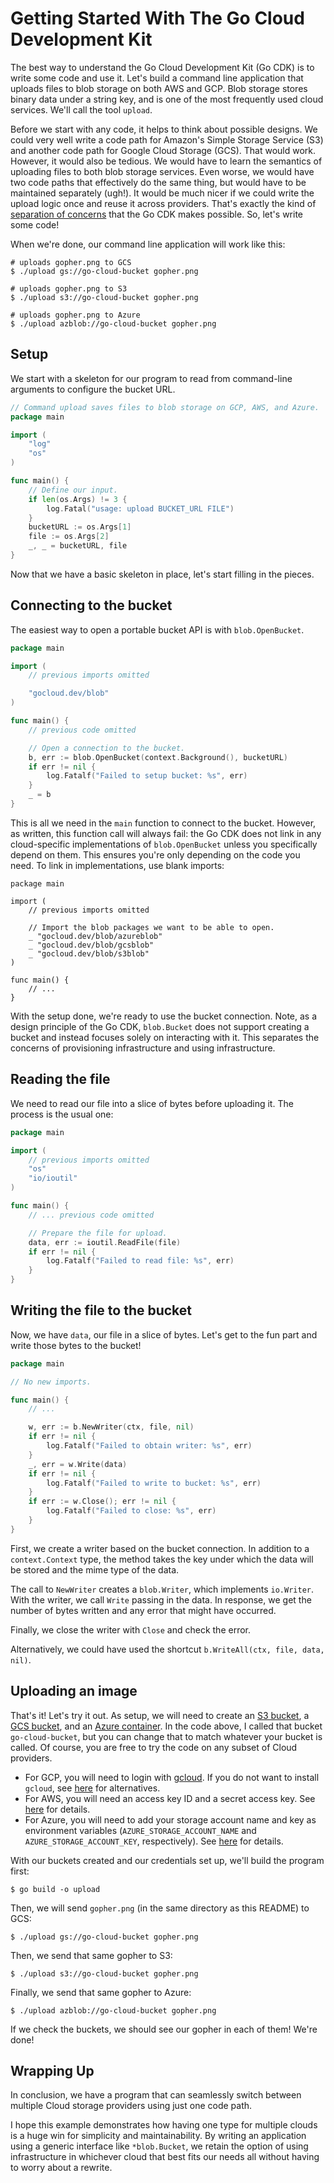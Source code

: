 # Getting Started With The Go Cloud Development Kit

The best way to understand the Go Cloud Development Kit (Go CDK) is to write
some code and use it. Let's build a command line application that uploads files
to blob storage on both AWS and GCP. Blob storage stores binary data under a
string key, and is one of the most frequently used cloud services. We'll call
the tool `upload`.

Before we start with any code, it helps to think about possible designs. We
could very well write a code path for Amazon's Simple Storage Service (S3) and
another code path for Google Cloud Storage (GCS). That would work. However, it
would also be tedious. We would have to learn the semantics of uploading files
to both blob storage services. Even worse, we would have two code paths that
effectively do the same thing, but would have to be maintained separately
(ugh!). It would be much nicer if we could write the upload logic once and reuse
it across providers. That's exactly the kind of
[separation of concerns](https://en.wikipedia.org/wiki/Separation_of_concerns)
that the Go CDK makes possible. So, let's write some code!

When we're done, our command line application will work like this:

```shell
# uploads gopher.png to GCS
$ ./upload gs://go-cloud-bucket gopher.png

# uploads gopher.png to S3
$ ./upload s3://go-cloud-bucket gopher.png

# uploads gopher.png to Azure
$ ./upload azblob://go-cloud-bucket gopher.png
```

## Setup

We start with a skeleton for our program to read from command-line
arguments to configure the bucket URL.

```go
// Command upload saves files to blob storage on GCP, AWS, and Azure.
package main

import (
    "log"
    "os"
)

func main() {
    // Define our input.
    if len(os.Args) != 3 {
        log.Fatal("usage: upload BUCKET_URL FILE")
    }
    bucketURL := os.Args[1]
    file := os.Args[2]
    _, _ = bucketURL, file
}
```

Now that we have a basic skeleton in place, let's start filling in the pieces.

## Connecting to the bucket

The easiest way to open a portable bucket API is with `blob.OpenBucket`.

```go
package main

import (
    // previous imports omitted

    "gocloud.dev/blob"
)

func main() {
    // previous code omitted

    // Open a connection to the bucket.
    b, err := blob.OpenBucket(context.Background(), bucketURL)
    if err != nil {
        log.Fatalf("Failed to setup bucket: %s", err)
    }
    _ = b
}
```

This is all we need in the `main` function to connect to the bucket. However,
as written, this function call will always fail: the Go CDK does not link in any
cloud-specific implementations of `blob.OpenBucket` unless you specifically
depend on them. This ensures you're only depending on the code you need.
To link in implementations, use blank imports:

```
package main

import (
    // previous imports omitted

    // Import the blob packages we want to be able to open.
    _ "gocloud.dev/blob/azureblob"
    _ "gocloud.dev/blob/gcsblob"
    _ "gocloud.dev/blob/s3blob"
)

func main() {
    // ...
}
```

With the setup done, we're ready to use the bucket connection. Note, as a design
principle of the Go CDK, `blob.Bucket` does not support creating a bucket and
instead focuses solely on interacting with it. This separates the concerns of
provisioning infrastructure and using infrastructure.

## Reading the file

We need to read our file into a slice of bytes before uploading it. The process
is the usual one:

```go
package main

import (
    // previous imports omitted
    "os"
    "io/ioutil"
)

func main() {
    // ... previous code omitted

    // Prepare the file for upload.
    data, err := ioutil.ReadFile(file)
    if err != nil {
        log.Fatalf("Failed to read file: %s", err)
    }
}
```

## Writing the file to the bucket

Now, we have `data`, our file in a slice of bytes. Let's get to the fun part and
write those bytes to the bucket!

```go
package main

// No new imports.

func main() {
    // ...

    w, err := b.NewWriter(ctx, file, nil)
    if err != nil {
        log.Fatalf("Failed to obtain writer: %s", err)
    }
    _, err = w.Write(data)
    if err != nil {
        log.Fatalf("Failed to write to bucket: %s", err)
    }
    if err := w.Close(); err != nil {
        log.Fatalf("Failed to close: %s", err)
    }
}
```

First, we create a writer based on the bucket connection. In addition to a
`context.Context` type, the method takes the key under which the data will be
stored and the mime type of the data.

The call to `NewWriter` creates a `blob.Writer`, which implements `io.Writer`.
With the writer, we call `Write` passing in the data. In response, we get the
number of bytes written and any error that might have occurred.

Finally, we close the writer with `Close` and check the error.

Alternatively, we could have used the shortcut `b.WriteAll(ctx, file, data,
nil)`.

## Uploading an image

That's it! Let's try it out. As setup, we will need to create an
[S3 bucket][s3-bucket], a [GCS bucket][gcs-bucket], and an
[Azure container][azure-container]. In the code above, I called that bucket
`go-cloud-bucket`, but you can change that to match whatever your bucket is
called. Of course, you are free to try the code on any subset of Cloud
providers.

*   For GCP, you will need to login with
    [gcloud](https://cloud.google.com/sdk/install). If you do not want to
    install `gcloud`, see
    [here](https://cloud.google.com/docs/authentication/production) for
    alternatives.
*   For AWS, you will need an access key ID and a secret access key. See
    [here](https://docs.aws.amazon.com/IAM/latest/UserGuide/id_credentials_access-keys.html#Using_CreateAccessKey)
    for details.
*   For Azure, you will need to add your storage account name and key as
    environment variables (`AZURE_STORAGE_ACCOUNT_NAME` and
    `AZURE_STORAGE_ACCOUNT_KEY`, respectively). See
    [here](https://docs.microsoft.com/en-us/azure/storage/blobs/storage-quickstart-blobs-portal)
    for details.

With our buckets created and our credentials set up, we'll build the program
first:

```shell
$ go build -o upload
```

Then, we will send `gopher.png` (in the same directory as this README) to GCS:

```shell
$ ./upload gs://go-cloud-bucket gopher.png
```

Then, we send that same gopher to S3:

```shell
$ ./upload s3://go-cloud-bucket gopher.png
```

Finally, we send that same gopher to Azure:

```shell
$ ./upload azblob://go-cloud-bucket gopher.png
```

If we check the buckets, we should see our gopher in each of them! We're done!

[s3-bucket]: https://docs.aws.amazon.com/sdk-for-go/v1/developer-guide/s3-example-basic-bucket-operations.html#s3-examples-bucket-ops-create-bucket
[gcs-bucket]: https://cloud.google.com/storage/docs/creating-buckets
[azure-container]: https://docs.microsoft.com/en-us/azure/storage/blobs/storage-blobs-introduction

## Wrapping Up

In conclusion, we have a program that can seamlessly switch between multiple
Cloud storage providers using just one code path.

I hope this example demonstrates how having one type for multiple clouds is a
huge win for simplicity and maintainability. By writing an application using a
generic interface like `*blob.Bucket`, we retain the option of using
infrastructure in whichever cloud that best fits our needs all without having to
worry about a rewrite.
